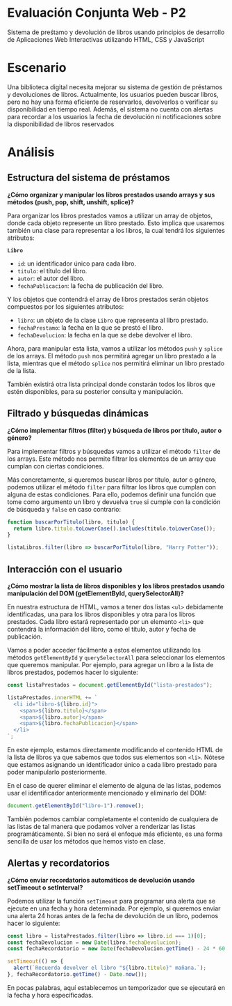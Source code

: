 # Evaluación Conjunta Web - P2
Sistema de preśtamo y devolución de libros usando principios de desarrollo de Aplicaciones Web Interactivas utilizando HTML, CSS y JavaScript

# Escenario

Una biblioteca digital necesita mejorar su sistema de gestión de préstamos y devoluciones de
libros. Actualmente, los usuarios pueden buscar libros, pero no hay una forma eficiente de reservarlos,
devolverlos o verificar su disponibilidad en tiempo real. Además, el sistema no cuenta con alertas para
recordar a los usuarios la fecha de devolución ni notificaciones sobre la disponibilidad de libros reservados

# Análisis

## Estructura del sistema de préstamos

**¿Cómo organizar y manipular los libros prestados usando
arrays y sus métodos (push, pop, shift, unshift, splice)?** 

Para organizar los libros prestados vamos a utilizar un array de objetos, donde cada objeto represente un libro prestado. Esto implica que usaremos también una clase para representar a los libros, la cual tendrá los siguientes atributos:

**`Libro`**
- `id`: un identificador único para cada libro.
- `titulo`: el título del libro.
- `autor`: el autor del libro.
- `fechaPublicacion`: la fecha de publicación del libro.

Y los objetos que contendrá el array de libros prestados serán objetos compuestos por los siguientes atributos:

- `libro`: un objeto de la clase `Libro` que representa al libro prestado.
- `fechaPrestamo`: la fecha en la que se prestó el libro.
- `fechaDevolucion`: la fecha en la que se debe devolver el libro.


Ahora, para manipular esta lista, vamos a utilizar los métodos `push` y `splice` de los arrays. El método `push` nos permitirá agregar un libro prestado a la lista, mientras que el método `splice` nos permitirá eliminar un libro prestado de la lista.

También existirá otra lista principal donde constarán todos los libros que estén disponibles, para su posterior consulta y manipulación.

## Filtrado y búsquedas dinámicas

**¿Cómo implementar filtros (filter) y búsqueda de libros por título,
autor o género?**

Para implementar filtros y búsquedas vamos a utilizar el método `filter` de los arrays. Este método nos permite filtrar los elementos de un array que cumplan con ciertas condiciones.

Más concretamente, si queremos buscar libros por título, autor o género, podemos utilizar el método `filter` para filtrar los libros que cumplan con alguna de estas condiciones. Para ello, podemos definir una función que tome como argumento un libro y devuelva `true` si cumple con la condición de búsqueda y `false` en caso contrario:

```js
function buscarPorTitulo(libro, titulo) {
  return libro.titulo.toLowerCase().includes(titulo.toLowerCase());
}

listaLibros.filter(libro => buscarPorTitulo(libro, "Harry Potter"));
```

## Interacción con el usuario

**¿Cómo mostrar la lista de libros disponibles y los libros prestados
usando manipulación del DOM (getElementById, querySelectorAll)?**

En nuestra estructura de HTML, vamos a tener dos listas `<ul>` debidamente identificadas, una para los libros disponibles y otra para los libros prestados. Cada libro estará representado por un elemento `<li>` que contendrá la información del libro, como el título, autor y fecha de publicación.

Vamos a poder acceder fácilmente a estos elementos utilizando los métodos `getElementById` y `querySelectorAll` para seleccionar los elementos que queremos manipular. Por ejemplo, para agregar un libro a la lista de libros prestados, podemos hacer lo siguiente:

```js
const listaPrestados = document.getElementById("lista-prestados");

listaPrestados.innerHTML += `
  <li id="libro-${libro.id}">
    <span>${libro.titulo}</span>
    <span>${libro.autor}</span>
    <span>${libro.fechaPublicacion}</span>
  </li>
`;
```

En este ejemplo, estamos directamente modificando el contenido HTML de la lista de libros ya que sabemos que todos sus elementos son `<li>`. Nótese que estamos asignando un identificador único a cada libro prestado para poder manipularlo posteriormente.

En el caso de querer eliminar el elemento de alguna de las listas, podemos usar el identificador anteriormente mencionado y eliminarlo del DOM:

```js
document.getElementById("libro-1").remove();
```

También podemos cambiar completamente el contenido de cualquiera de las listas de tal manera que podamos volver a renderizar las listas programáticamente. Si bien no será el enfoque más eficiente, es una forma sencilla de usar los métodos que hemos visto en clase.

## Alertas y recordatorios

**¿Cómo enviar recordatorios automáticos de devolución usando setTimeout o setInterval?**

Podemos utilizar la función `setTimeout` para programar una alerta que se ejecute en una fecha y hora determinada. Por ejemplo, si queremos enviar una alerta 24 horas antes de la fecha de devolución de un libro, podemos hacer lo siguiente:

```js
const libro = listaPrestados.filter(libro => libro.id === 1)[0];
const fechaDevolucion = new Date(libro.fechaDevolucion);
const fechaRecordatorio = new Date(fechaDevolucion.getTime() - 24 * 60 * 60 * 1000);

setTimeout(() => {
  alert(`Recuerda devolver el libro "${libro.titulo}" mañana.`);
}, fechaRecordatorio.getTime() - Date.now());
```

En pocas palabras, aquí establecemos un temporizador que se ejecutará en la fecha y hora especificadas.

